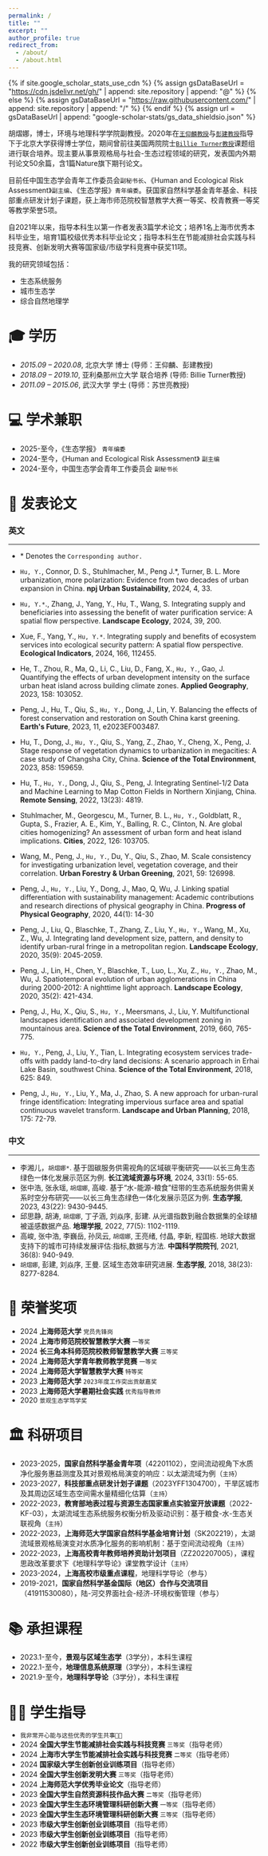 ```yaml
---
permalink: /
title: ""
excerpt: ""
author_profile: true
redirect_from: 
  - /about/
  - /about.html
---
```


{% if site.google_scholar_stats_use_cdn %}
{% assign gsDataBaseUrl = "https://cdn.jsdelivr.net/gh/" | append: site.repository | append: "@" %}
{% else %}
{% assign gsDataBaseUrl = "https://raw.githubusercontent.com/" | append: site.repository | append: "/" %}
{% endif %}
{% assign url = gsDataBaseUrl | append: "google-scholar-stats/gs_data_shieldsio.json" %}

<span class='anchor' id='about-me'></span>

胡熠娜，博士，环境与地理科学学院副教授。2020年在<a href="http://www.ues.pku.edu.cn/old/szdw/qbjs/w/311950.htm" target="_blank">`王仰麟教授`</a>与<a href="http://www.ues.pku.edu.cn/jszy/pj/pjgrjl/47d5081a72b1402693d0ef0eac835be3.htm" target="_blank">`彭建教授`</a>指导下于北京大学获得博士学位，期间曾前往美国两院院士<a href="https://search.asu.edu/profile/1227885" target="_blank">`Billie Turner教授`</a>课题组进行联合培养。现主要从事景观格局与社会-生态过程领域的研究，发表国内外期刊论文50余篇，含1篇Nature旗下期刊论文。

目前任中国生态学会青年工作委员会`副秘书长`、《Human and Ecological Risk Assessment》`副主编`、《生态学报》`青年编委`。获国家自然科学基金青年基金、科技部重点研发计划子课题，获上海市师范院校智慧教学大赛一等奖、校青教赛一等奖等教学荣誉5项。

自2021年以来，指导本科生以第一作者发表3篇学术论文；培养1名上海市优秀本科毕业生，培育1篇校级优秀本科毕业论文；指导本科生在节能减排社会实践与科技竞赛、创新发明大赛等国家级/市级学科竞赛中获奖11项。

我的研究领域包括：
- 生态系统服务
- 城市生态学
- 综合自然地理学

<span class='anchor' id='-xl'></span>

# 🎓 学历
- *2015.09 – 2020.08*, 北京大学         博士 (导师：王仰麟、彭建教授) 
- *2018.09 – 2019.10*, 亚利桑那州立大学  联合培养 (导师: Billie Turner教授)
- *2011.09 – 2015.06*, 武汉大学         学士 (导师：苏世亮教授)

<span class='anchor' id='-xsjz'></span>

# 💻 学术兼职

- 2025-至今，《生态学报》 `青年编委`
- 2024-至今，《Human and Ecological Risk Assessment》 `副主编`
- 2024-至今，中国生态学会青年工作委员会 `副秘书长`


<span class='anchor' id='-fblw'></span>

# 📝 发表论文

### 英文
---

- \* Denotes the `Corresponding author.`

- `Hu, Y.`, Connor, D. S., Stuhlmacher, M., Peng J.*, Turner, B. L. More urbanization, more polarization: Evidence from two decades of urban expansion in China. **npj Urban Sustainability**, 2024, 4, 33.
- `Hu, Y.*`., Zhang, J., Yang, Y., Hu, T., Wang, S. Integrating supply and beneficiaries into assessing the benefit of water purification service: A spatial flow perspective. **Landscape Ecology**, 2024, 39, 200.
- Xue, F., Yang, Y., `Hu, Y.*`. Integrating supply and benefits of ecosystem services into ecological security pattern: A spatial flow perspective. **Ecological Indicators**, 2024, 166, 112455. 
- He, T., Zhou, R., Ma, Q., Li, C., Liu, D., Fang, X., `Hu, Y.`, Gao, J. Quantifying the effects of urban development intensity on the surface urban heat island across building climate zones. **Applied Geography**, 2023, 158: 103052.
- Peng, J., Hu, T., Qiu, S., `Hu, Y.`, Dong, J., Lin, Y. Balancing the effects of forest conservation and restoration on South China karst greening. **Earth's Future**, 2023, 11, e2023EF003487.
- Hu, T., Dong, J., `Hu, Y.`, Qiu, S., Yang, Z., Zhao, Y., Cheng, X., Peng, J. Stage response of vegetation dynamics to urbanization in megacities: A case study of Changsha City, China. **Science of the Total Environment**, 2023, 858: 159659.
- Hu, T., `Hu, Y.`, Dong, J., Qiu, S., Peng, J. Integrating Sentinel-1/2 Data and Machine Learning to Map Cotton Fields in Northern Xinjiang, China. **Remote Sensing**, 2022, 13(23): 4819.
- Stuhlmacher, M., Georgescu, M., Turner, B. L., `Hu, Y.`, Goldblatt, R., Gupta, S., Frazier, A. E., Kim, Y., Balling, R. C., Clinton, N. Are global cities homogenizing? An assessment of urban form and heat island implications. **Cities**, 2022, 126: 103705.
- Wang, M., Peng, J., `Hu, Y.`, Du, Y., Qiu, S., Zhao, M. Scale consistency for investigating urbanization level, vegetation coverage, and their correlation. **Urban Forestry & Urban Greening**, 2021, 59: 126998.
- Peng, J., `Hu, Y.`, Liu, Y., Dong, J., Mao, Q, Wu, J. Linking spatial differentiation with sustainability management: Academic contributions and research directions of physical geography in China. **Progress of Physical Geography**, 2020, 44(1): 14-30
- Peng, J., Liu, Q., Blaschke, T., Zhang, Z., Liu, Y., `Hu, Y.`, Wang, M., Xu, Z., Wu, J. Integrating land development size, pattern, and density to identify urban-rural fringe in a metropolitan region. **Landscape Ecology**, 2020, 35(9): 2045-2059.
- Peng, J., Lin, H., Chen, Y., Blaschke, T., Luo, L., Xu, Z., `Hu, Y.`, Zhao, M., Wu, J. Spatiotemporal evolution of urban agglomerations in China during 2000-2012: A nighttime light approach. **Landscape Ecology**, 2020, 35(2): 421-434.
- Peng, J., Hu, X., Qiu, S., `Hu, Y.`, Meersmans, J., Liu, Y. Multifunctional landscapes identification and associated development zoning in mountainous area. **Science of the Total Environment**, 2019, 660, 765-775.
- `Hu, Y.`, Peng, J., Liu, Y., Tian, L. Integrating ecosystem services trade-offs with paddy land-to-dry land decisions: A scenario approach in Erhai Lake Basin, southwest China. **Science of the Total Environment**, 2018, 625: 849.
- Peng, J., `Hu, Y.`, Liu, Y., Ma, J., Zhao, S. A new approach for urban-rural fringe identification: Integrating impervious surface area and spatial continuous wavelet transform. **Landscape and Urban Planning**, 2018, 175: 72-79.  


### 中文
---

- 李湘儿，`胡熠娜*`. 基于固碳服务供需视角的区域碳平衡研究——以长三角生态绿色一体化发展示范区为例. **长江流域资源与环境**, 2024, 33(1): 55-65.
- 张中浩, 张永瑶, `胡熠娜`, 高峻. 基于“水-能源-粮食”纽带的生态系统服务供需关系时空分布研究——以长三角生态绿色一体化发展示范区为例. **生态学报**, 2023, 43(22): 9430-9445.
- 邱思静, 胡涛, `胡熠娜`, 丁子涵, 刘焱序, 彭建. 从光谱指数到融合数据集的全球植被遥感数据产品. **地理学报**, 2022, 77(5): 1102-1119.
- 高峻, 张中浩, 李巍岳, 孙凤云, `胡熠娜`, 王亮绪, 付晶, 李新, 程国栋. 地球大数据支持下的城市可持续发展评估:指标,数据与方法. **中国科学院院刊**, 2021, 36(8): 940-949.
- `胡熠娜`, 彭建, 刘焱序, 王曼. 区域生态效率研究进展. **生态学报**, 2018, 38(23): 8277-8284. 


<span class='anchor' id='-ryjx'></span>

# 🏅 荣誉奖项
- 2024 **上海师范大学** `党员先锋岗`
- 2024 **上海市师范院校智慧教学大赛** `一等奖`
- 2024 **长三角本科师范院校教师智慧教学大赛** `三等奖`
- 2024 **上海师范大学青年教师教学竞赛** `一等奖`
- 2024 **上海师范大学智慧教学大赛** `特等奖`
- 2023 **上海师范大学** `2023年度工作突出贡献嘉奖`
- 2023 **上海师范大学暑期社会实践** `优秀指导教师`
- 2020 `景观生态学笃学奖`

<span class='anchor' id='-kyxm'></span>

# 🏛️ 科研项目

- 2023-2025，**国家自然科学基金青年项**（42201102），空间流动视角下水质净化服务惠益测度及其对景观格局演变的响应：以太湖流域为例（`主持`）
- 2023-2027，**科技部重点研发计划子课题**（2023YFF1304700），干旱区城市及其周边区域生态空间需水量精细化估算（`主持`）
- 2022-2023，**教育部地表过程与资源生态国家重点实验室开放课题**（2022-KF-03），太湖流域生态系统服务权衡分析及驱动识别：基于粮食-水-生态关联视角（`主持`）
- 2022-2023，**上海师范大学国家自然科学基金培育计划**（SK202219），太湖流域景观格局演变对水质净化服务的影响机制：基于空间流动视角（`主持`）
- 2022-2023，**上海高校青年教师培养资助计划项目**（ZZ202207005），课程思政改革要求下《地理科学导论》课堂教学设计（`主持`）
- 2023-2024，**上海高校市级重点课程**，地理科学导论（参与）
- 2019-2021，**国家自然科学基金国际（地区）合作与交流项目**（41911530080），陆-河交界面社会-经济-环境权衡管理（参与）

<span class='anchor' id='-cdkc'></span>

# 📚 承担课程

- 2023.1-至今，**景观与区域生态学**（3学分），本科生课程
- 2022.1-至今，**地理信息系统原理**（3学分），本科生课程
- 2021.9-至今，**地理科学导论**（3学分），本科生课程

<span class='anchor' id='-xszd'></span>

# 🧑‍🎓 学生指导

- `我非常开心能与这些优秀的学生共事💖💖`
- 2024 **全国大学生节能减排社会实践与科技竞赛** `三等奖`（指导老师） 
- 2024 **上海市大学生节能减排社会实践与科技竞赛** `二等奖`（指导老师）
- 2024 **国家级大学生创新创业训练项目**（指导老师）
- 2024 **全国大学生创新发明大赛** `三等奖`（指导老师）
- 2024 **上海师范大学优秀毕业论文**（指导老师）
- 2023 **全国大学生自然资源科技作品大赛** `二等奖`（指导老师）
- 2023 **全国大学生生态环境管理科研创新大赛** `一等奖`（指导老师）
- 2023 **全国大学生生态环境管理科研创新大赛** `三等奖`（指导老师）
- 2023 **市级大学生创新创业训练项目**（指导老师）
- 2023 **市级大学生创新创业训练项目**（指导老师）
- 2022 **市级大学生创新创业训练项目**（指导老师）
